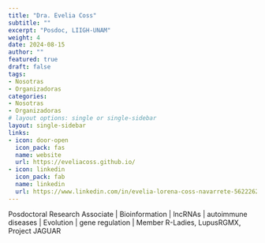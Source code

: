 ```yaml
---
title: "Dra. Evelia Coss"
subtitle: ""
excerpt: "Posdoc, LIIGH-UNAM"
weight: 4
date: 2024-08-15
author: ""
featured: true
draft: false
tags:
- Nosotras
- Organizadoras
categories:
- Nosotras
- Organizadoras
# layout options: single or single-sidebar
layout: single-sidebar
links:
- icon: door-open
  icon_pack: fas
  name: website
  url: https://eveliacoss.github.io/
- icon: linkedin
  icon_pack: fab
  name: linkedin
  url: https://www.linkedin.com/in/evelia-lorena-coss-navarrete-562226229/
---
```


Posdoctoral Research Associate | Bioinformation | lncRNAs | autoimmune diseases | Evolution | gene regulation | Member R-Ladies, LupusRGMX, Project JAGUAR




